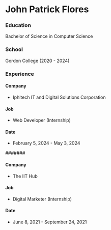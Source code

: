 # John Patrick Flores

### Education

Bachelor of Science in Computer Science

### School
Gordon College (2020 - 2024)


### Experience

#### Company
- Iphitech IT and Digital Solutions Corporation
#### Job
- Web Developer (Internship)
#### Date
- February 5, 2024 - May 3, 2024

####### 

#### Company
- The IIT Hub
#### Job
- Digital Marketer (Internship)
#### Date
- June 8, 2021 - September 24, 2021
